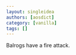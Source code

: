 ```yaml
---
layout: singleidea
authors: [aosdict]
category: [vanilla]
tags: []
---
```

Balrogs have a fire attack.
